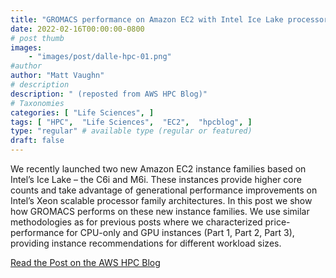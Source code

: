 ```yaml
---
title: "GROMACS performance on Amazon EC2 with Intel Ice Lake processors"
date: 2022-02-16T00:00:00-0800
# post thumb
images:
    - "images/post/dalle-hpc-01.png"
#author
author: "Matt Vaughn"
# description
description: " (reposted from AWS HPC Blog)"
# Taxonomies
categories: [ "Life Sciences", ]
tags: [ "HPC",  "Life Sciences",  "EC2",  "hpcblog", ]
type: "regular" # available type (regular or featured)
draft: false
---
```


We recently launched two new Amazon EC2 instance families based on Intel’s Ice Lake – the C6i and M6i. These instances provide higher core counts and take advantage of generational performance improvements on Intel’s Xeon scalable processor family architectures. In this post we show how GROMACS performs on these new instance families. We use similar methodologies as for previous posts where we characterized price-performance for CPU-only and GPU instances (Part 1, Part 2, Part 3), providing instance recommendations for different workload sizes.

<a href="https://aws.amazon.com/blogs/hpc/gromacs-performance-on-amazon-ec2-with-intel-ice-lake-processors/" class="btn btn-primary btn-lg active" role="button" aria-pressed="true" style="margin-top: 8px;">Read the Post on the AWS HPC Blog</a>